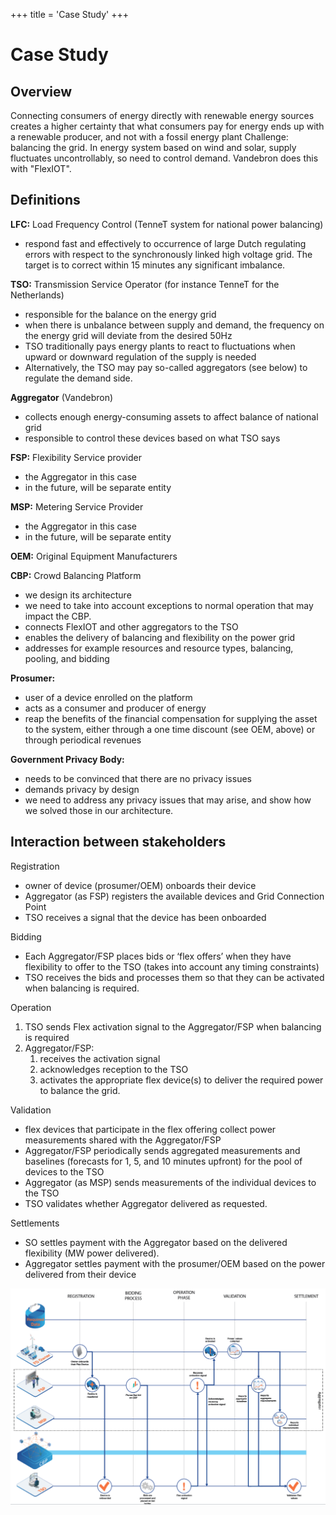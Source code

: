 +++
title = 'Case Study'
+++
# Case Study
## Overview
Connecting consumers of energy directly with renewable energy sources creates a higher certainty that what consumers pay for energy ends up with a renewable producer, and not with a fossil energy plant
Challenge: balancing the grid.
In energy system based on wind and solar, supply fluctuates uncontrollably, so need to control demand.
Vandebron does this with "FlexIOT".

## Definitions
**LFC:** Load Frequency Control (TenneT system for national power balancing)
- respond fast and effectively to occurrence of large Dutch regulating errors with respect to the synchronously linked high voltage grid. The target is to correct within 15 minutes any significant imbalance.

**TSO:** Transmission Service Operator (for instance TenneT for the Netherlands)
- responsible for the balance on the energy grid
- when there is unbalance between supply and demand, the frequency on the energy grid will deviate from the desired 50Hz
- TSO traditionally pays energy plants to react to fluctuations when upward or downward regulation of the supply is needed
- Alternatively, the TSO may pay so-called aggregators (see below) to regulate the demand side.

**Aggregator** (Vandebron)
- collects enough energy-consuming assets to affect balance of national grid
- responsible to control these devices based on what TSO says

**FSP:** Flexibility Service provider
- the Aggregator in this case
- in the future, will be separate entity

**MSP:** Metering Service Provider
- the Aggregator in this case
- in the future, will be separate entity

**OEM:** Original Equipment Manufacturers

**CBP:** Crowd Balancing Platform
- we design its architecture
- we need to take into account exceptions to normal operation that may impact the CBP.
- connects FlexIOT and other aggregators to the TSO
- enables the delivery of balancing and flexibility on the power grid
- addresses for example resources and resource types, balancing, pooling, and bidding

**Prosumer:**
- user of a device enrolled on the platform
- acts as a consumer and producer of energy
- reap the benefits of the financial compensation for supplying the asset to the system, either through a one time discount (see OEM, above) or through periodical revenues

**Government Privacy Body:**
- needs to be convinced that there are no privacy issues
- demands privacy by design
- we need to address any privacy issues that may arise, and show how we solved those in our architecture.

## Interaction between stakeholders
Registration
- owner of device (prosumer/OEM) onboards their device
- Aggregator (as FSP) registers the available devices and Grid Connection Point
- TSO receives a signal that the device has been onboarded

Bidding
- Each Aggregator/FSP places bids or ‘flex offers’ when they have flexibility to offer to the TSO (takes into account any timing constraints)
- TSO receives the bids and processes them so that they can be activated when balancing is required.

Operation
1. TSO sends Flex activation signal to the Aggregator/FSP when balancing is required
2. Aggregator/FSP:
    1. receives the activation signal
    2. acknowledges reception to the TSO
    3. activates the appropriate flex device(s) to deliver the required power to balance the grid.

Validation
- flex devices that participate in the flex offering collect power measurements shared with the Aggregator/FSP
- Aggregator/FSP periodically sends aggregated measurements and baselines (forecasts for 1, 5, and 10 minutes upfront) for the pool of devices to the TSO
- Aggregator (as MSP) sends measurements of the individual devices to the TSO
- TSO validates whether Aggregator delivered as requested.

Settlements
- SO settles payment with the Aggregator based on the delivered flexibility (MW power delivered).
- Aggregator settles payment with the prosumer/OEM based on the power delivered from their device

![Case study architecture diagram](7d0ab84b042b48cc80c6bc0b8fc8cc8a.png)

